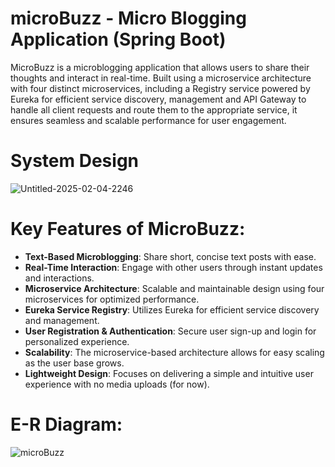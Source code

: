 # microBuzz - Micro Blogging Application (Spring Boot)

MicroBuzz is a microblogging application that allows users to share their thoughts and interact in real-time. Built using a microservice architecture with four distinct microservices, including a Registry service powered by Eureka for efficient service discovery, management and API Gateway to handle all client requests and route them to the appropriate service, it ensures seamless and scalable performance for user engagement.


# System Design 

![Untitled-2025-02-04-2246](https://github.com/user-attachments/assets/ef5b079a-16fd-4a0f-b92f-1641678116d4)


# Key Features of MicroBuzz:

- **Text-Based Microblogging**: Share short, concise text posts with ease.
- **Real-Time Interaction**: Engage with other users through instant updates and interactions.
- **Microservice Architecture**: Scalable and maintainable design using four microservices for optimized performance.
- **Eureka Service Registry**: Utilizes Eureka for efficient service discovery and management.
- **User Registration & Authentication**: Secure user sign-up and login for personalized experience.
- **Scalability**: The microservice-based architecture allows for easy scaling as the user base grows.
- **Lightweight Design**: Focuses on delivering a simple and intuitive user experience with no media uploads (for now).


# E-R Diagram:

![microBuzz](https://github.com/user-attachments/assets/40da50e8-1f59-4766-a4a7-56210cf6c39e)
